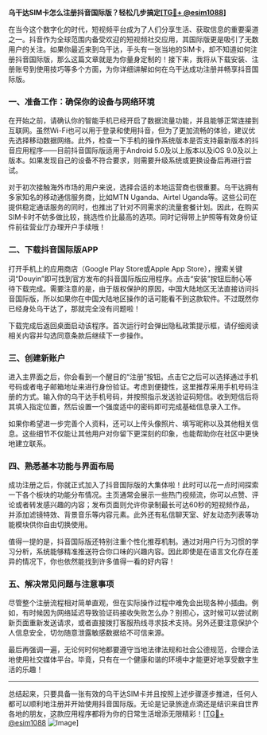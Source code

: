 **乌干达SIM卡怎么注册抖音国际版？轻松几步搞定[[TG💪+ @esim1088](https://t.me/s/esim1088)]**

在当今这个数字化的时代，短视频平台成为了人们分享生活、获取信息的重要渠道之一。抖音作为全球范围内备受欢迎的短视频社交应用，其国际版更是吸引了无数用户的关注。如果你最近来到乌干达，手头有一张当地的SIM卡，却不知道如何注册抖音国际版，那么这篇文章就是为你量身定制的！接下来，我将从下载安装、注册账号到使用技巧等多个方面，为你详细讲解如何在乌干达成功注册并畅享抖音国际版。

### 一、准备工作：确保你的设备与网络环境

在开始之前，请确认你的智能手机已经开启了数据流量功能，并且能够正常连接到互联网。虽然Wi-Fi也可以用于登录和使用抖音，但为了更加流畅的体验，建议优先选择移动数据网络。此外，检查一下手机的操作系统版本是否支持最新版本的抖音应用程序——目前抖音国际版适用于Android 5.0及以上版本以及iOS 9.0及以上版本。如果发现自己的设备不符合要求，则需要升级系统或更换设备后再进行尝试。

对于初次接触海外市场的用户来说，选择合适的本地运营商也很重要。乌干达拥有多家知名的移动通信服务商，比如MTN Uganda、Airtel Uganda等。这些公司在提供稳定通话服务的同时，也推出了针对不同需求的流量套餐计划。因此，在购买SIM卡时不妨多做比较，挑选性价比最高的选项。同时记得带上护照等有效身份证件前往营业厅办理开户手续哦！

### 二、下载抖音国际版APP

打开手机上的应用商店（Google Play Store或Apple App Store），搜索关键词“Douyin”即可找到官方发布的抖音国际版应用程序。点击“安装”按钮后耐心等待下载完成。需要注意的是，由于版权保护的原因，中国大陆地区无法直接访问抖音国际版，所以如果你在中国大陆地区操作的话可能看不到这款软件。不过既然你已经身处乌干达了，那就完全没有问题啦！

下载完成后返回桌面启动该程序。首次运行时会弹出隐私政策提示框，请仔细阅读相关内容并勾选同意条款后继续下一步操作。

### 三、创建新账户

进入主界面之后，你会看到一个醒目的“注册”按钮。点击它之后可以选择通过手机号码或者电子邮箱地址来进行身份验证。考虑到便捷性，这里推荐采用手机号码注册的方式。输入你的乌干达手机号码，并按照指示发送验证码短信。收到短信后将其填入指定位置，然后设置一个强度适中的密码即可完成基础信息录入工作。

如果你希望进一步完善个人资料，还可以上传头像照片、填写昵称以及其他相关信息。这些细节不仅能让其他用户对你留下更深刻的印象，也能帮助你在社区中更快地建立联系。

### 四、熟悉基本功能与界面布局

成功注册之后，你就正式加入了抖音国际版的大集体啦！此时可以花一点时间探索一下各个板块的功能分布情况。主页通常会展示一些热门视频流，你可以点赞、评论或者转发感兴趣的内容；发布页面则允许你录制最长可达60秒的短视频作品，并添加滤镜特效、背景音乐等内容元素。此外还有私信聊天室、好友动态列表等功能模块供你自由切换使用。

值得一提的是，抖音国际版还特别注重个性化推荐机制。通过对用户行为习惯的学习分析，系统能够精准推送符合你口味的兴趣内容。因此即使是在语言文化存在差异的情况下，你也依然能找到许多值得一看的好内容！

### 五、解决常见问题与注意事项

尽管整个注册流程相对简单直观，但在实际操作过程中难免会出现各种小插曲。例如，有时候因为网络延迟导致验证码接收失败怎么办？别担心，这时候可以尝试刷新页面重新发送请求，或者直接拨打客服热线寻求技术支持。另外还要注意保护个人信息安全，切勿随意泄露敏感数据给不可信来源。

最后再强调一遍，无论何时何地都要遵守当地法律法规和社会公德规范，合理合法地使用社交媒体平台。毕竟，只有在一个健康和谐的环境中才能更好地享受数字生活的乐趣！

---

总结起来，只要具备一张有效的乌干达SIM卡并且按照上述步骤逐步推进，任何人都可以顺利地注册并开始使用抖音国际版。无论是记录旅途点滴还是结识来自世界各地的朋友，这款应用程序都将为你的日常生活增添无限精彩！[[TG💪+ @esim1088](https://t.me/s/esim1088) ![Image](https://i.postimg.cc/4NQfJmqS/Snipaste-2025-05-13-00-14-12.png)]